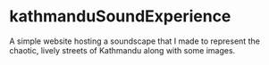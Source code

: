 # kathmanduSoundExperience
A simple website hosting a soundscape that I made to represent the chaotic, lively streets of Kathmandu along with some images.
